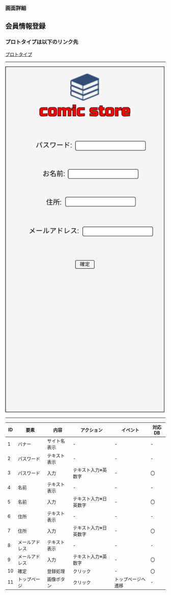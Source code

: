 ### 画面詳細
## 会員情報登録
### プロトタイプは以下のリンク先
[プロトタイプ](https://www.figma.com/file/1qrEKi7iktAY3U27hFIezf/Untitled?node-id=0%3A1)
*****
<img src="./img/会員情報登録.png" width="500">



*****



| ID | 要素 | 内容 | アクション | イベント | 対応DB |
|----|------|------|-----------|----------|--------|
|1 |バナー|サイト名表示|- |- |- |
|2 |パスワード|テキスト表示|-   |-         |-      |
|3 |パスワード|入力|テキスト入力※英数字|- |〇      |
|4 |名前 |テキスト表示|-        |-         |-       |
|5 |名前 |入力|テキスト入力※日英数字|-    |〇      |
|6 |住所 |テキスト表示|-        |-         |-       |
|7 |住所 |入力|テキスト入力※日英数字|-    |〇      |
|8 |メールアドレス|テキスト表示|- |-       |-       |
|9 |メールアドレス|入力|テキスト入力※英数字|- |〇   |
|10 |確定 |登録処理|クリック     |-         |〇      |
|11 |トップページ|画像ボタン|クリック|トップページへ遷移|- |
